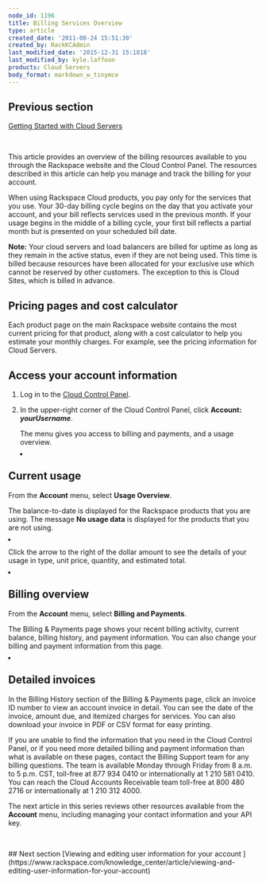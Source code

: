 ```yaml
---
node_id: 1196
title: Billing Services Overview
type: article
created_date: '2011-08-24 15:51:30'
created_by: RackKCAdmin
last_modified_date: '2015-12-31 15:1818'
last_modified_by: kyle.laffoon
products: Cloud Servers
body_format: markdown_w_tinymce
---
```


## Previous section

[Getting Started with Cloud Servers](https://www.rackspace.com/knowledge_center/article/getting-started-with-cloud-servers-0)

<p>&nbsp;</p>
This article provides an overview of the billing resources available to you through the Rackspace website and the Cloud Control Panel. The resources described in this article can help you manage and track the billing for your account.

When using Rackspace Cloud products, you pay only for the services that you use. Your 30-day billing cycle begins on the day that you activate your account, and your bill reflects services used in the previous month. If your usage begins in the middle of a billing cycle, your first bill reflects a partial month but is presented on your scheduled bill date.

**Note:** Your cloud servers and load balancers are billed for uptime as long as they remain in the active status, even if they are not being used. This time is billed because resources have been allocated for your exclusive use which cannot be reserved by other customers. The exception to this is Cloud Sites, which is billed in advance.

## Pricing pages and cost calculator

Each product page on the main Rackspace website contains the most current pricing for that product, along with a cost calculator to help you estimate your monthly charges. For example, see the pricing information for Cloud Servers.

## Access your account information

1. Log in to the [Cloud Control Panel](http://www.rackspace.com/cloud/servers/pricing/).

2. In the upper-right corner of the Cloud Control Panel, click **Account:** ***yourUsername***.

    The menu gives you access to billing and payments, and a usage overview.

    <img alt="" border="2" src="/knowledge_center/sites/default/files/field/image/Untitled_0.png" border="1" />

## Current usage

From the **Account** menu, select **Usage Overview**.

The balance-to-date is displayed for the Rackspace products that you are using. The message **No usage data** is displayed for the products that you are not using.

<img alt="" border="2" src="/knowledge_center/sites/default/files/field/image/Screen%20Shot%202015-01-12%20at%209.43.59%20PM_0.png" border="1" />
 
Click the arrow to the right of the dollar amount to see the details of your usage in type, unit price, quantity, and estimated total.

<img alt="" border="2" src="/knowledge_center/sites/default/files/field/image/currentusage.png" border="1"/>
 
## Billing overview

From the **Account** menu, select **Billing and Payments**.

The Billing & Payments page shows your recent billing activity, current balance, billing history, and payment information. You can also change your billing and payment information from this page.

<img alt="" border="2" src="/knowledge_center/sites/default/files/field/image/billingpmts2.png" border="1" />


## Detailed invoices

In the Billing History section of the Billing & Payments page, click an invoice ID number to view an account invoice in detail. You can see the date of the invoice, amount due, and itemized charges for services. You can also download your invoice in PDF or CSV format for easy printing.

If you are unable to find the information that you need in the Cloud Control Panel, or if you need more detailed billing and payment information than what is available on these pages, contact the Billing Support team for any billing questions. The team is available Monday through Friday from 8 a.m. to 5 p.m. CST, toll-free at 877 934 0410 or internationally at 1 210 581 0410. You can reach the Cloud Accounts Receivable team toll-free at 800 480 2716 or internationally at 1 210 312 4000.

The next article in this series reviews other resources available from the **Account** menu, including managing your contact information and your API key.

<p>&nbsp;</p>
## Next section
[Viewing and editing user information for your account ](https://www.rackspace.com/knowledge_center/article/viewing-and-editing-user-information-for-your-account)
